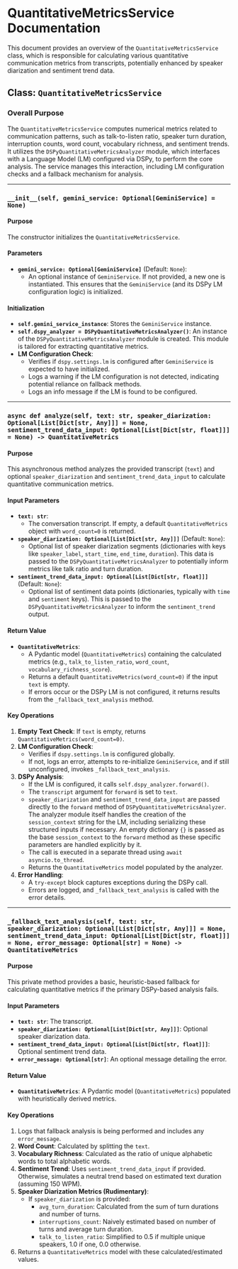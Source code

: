 # QuantitativeMetricsService Documentation

This document provides an overview of the `QuantitativeMetricsService` class, which is responsible for calculating various quantitative communication metrics from transcripts, potentially enhanced by speaker diarization and sentiment trend data.

## Class: `QuantitativeMetricsService`

### Overall Purpose
The `QuantitativeMetricsService` computes numerical metrics related to communication patterns, such as talk-to-listen ratio, speaker turn duration, interruption counts, word count, vocabulary richness, and sentiment trends. It utilizes the `DSPyQuantitativeMetricsAnalyzer` module, which interfaces with a Language Model (LM) configured via DSPy, to perform the core analysis. The service manages this interaction, including LM configuration checks and a fallback mechanism for analysis.

---

### `__init__(self, gemini_service: Optional[GeminiService] = None)`

#### Purpose
The constructor initializes the `QuantitativeMetricsService`.

#### Parameters
*   **`gemini_service: Optional[GeminiService]`** (Default: `None`):
    *   An optional instance of `GeminiService`. If not provided, a new one is instantiated. This ensures that the `GeminiService` (and its DSPy LM configuration logic) is initialized.

#### Initialization
*   **`self.gemini_service_instance`**: Stores the `GeminiService` instance.
*   **`self.dspy_analyzer = DSPyQuantitativeMetricsAnalyzer()`**: An instance of the `DSPyQuantitativeMetricsAnalyzer` module is created. This module is tailored for extracting quantitative metrics.
*   **LM Configuration Check**:
    *   Verifies if `dspy.settings.lm` is configured after `GeminiService` is expected to have initialized.
    *   Logs a warning if the LM configuration is not detected, indicating potential reliance on fallback methods.
    *   Logs an info message if the LM is found to be configured.

---

### `async def analyze(self, text: str, speaker_diarization: Optional[List[Dict[str, Any]]] = None, sentiment_trend_data_input: Optional[List[Dict[str, float]]] = None) -> QuantitativeMetrics`

#### Purpose
This asynchronous method analyzes the provided transcript (`text`) and optional `speaker_diarization` and `sentiment_trend_data_input` to calculate quantitative communication metrics.

#### Input Parameters
*   **`text: str`**:
    *   The conversation transcript. If empty, a default `QuantitativeMetrics` object with `word_count=0` is returned.
*   **`speaker_diarization: Optional[List[Dict[str, Any]]]`** (Default: `None`):
    *   Optional list of speaker diarization segments (dictionaries with keys like `speaker_label`, `start_time`, `end_time`, `duration`). This data is passed to the `DSPyQuantitativeMetricsAnalyzer` to potentially inform metrics like talk ratio and turn duration.
*   **`sentiment_trend_data_input: Optional[List[Dict[str, float]]]`** (Default: `None`):
    *   Optional list of sentiment data points (dictionaries, typically with `time` and `sentiment` keys). This is passed to the `DSPyQuantitativeMetricsAnalyzer` to inform the `sentiment_trend` output.

#### Return Value
*   **`QuantitativeMetrics`**:
    *   A Pydantic model (`QuantitativeMetrics`) containing the calculated metrics (e.g., `talk_to_listen_ratio`, `word_count`, `vocabulary_richness_score`).
    *   Returns a default `QuantitativeMetrics(word_count=0)` if the input `text` is empty.
    *   If errors occur or the DSPy LM is not configured, it returns results from the `_fallback_text_analysis` method.

#### Key Operations
1.  **Empty Text Check**: If `text` is empty, returns `QuantitativeMetrics(word_count=0)`.
2.  **LM Configuration Check**:
    *   Verifies if `dspy.settings.lm` is configured globally.
    *   If not, logs an error, attempts to re-initialize `GeminiService`, and if still unconfigured, invokes `_fallback_text_analysis`.
3.  **DSPy Analysis**:
    *   If the LM is configured, it calls `self.dspy_analyzer.forward()`.
    *   The `transcript` argument for `forward` is set to `text`.
    *   `speaker_diarization` and `sentiment_trend_data_input` are passed directly to the `forward` method of `DSPyQuantitativeMetricsAnalyzer`. The analyzer module itself handles the creation of the `session_context` string for the LM, including serializing these structured inputs if necessary. An empty dictionary `{}` is passed as the base `session_context` to the `forward` method as these specific parameters are handled explicitly by it.
    *   The call is executed in a separate thread using `await asyncio.to_thread`.
    *   Returns the `QuantitativeMetrics` model populated by the analyzer.
4.  **Error Handling**:
    *   A `try-except` block captures exceptions during the DSPy call.
    *   Errors are logged, and `_fallback_text_analysis` is called with the error details.

---

### `_fallback_text_analysis(self, text: str, speaker_diarization: Optional[List[Dict[str, Any]]] = None, sentiment_trend_data_input: Optional[List[Dict[str, float]]] = None, error_message: Optional[str] = None) -> QuantitativeMetrics`

#### Purpose
This private method provides a basic, heuristic-based fallback for calculating quantitative metrics if the primary DSPy-based analysis fails.

#### Input Parameters
*   **`text: str`**: The transcript.
*   **`speaker_diarization: Optional[List[Dict[str, Any]]]`**: Optional speaker diarization data.
*   **`sentiment_trend_data_input: Optional[List[Dict[str, float]]]`**: Optional sentiment trend data.
*   **`error_message: Optional[str]`**: An optional message detailing the error.

#### Return Value
*   **`QuantitativeMetrics`**: A Pydantic model (`QuantitativeMetrics`) populated with heuristically derived metrics.

#### Key Operations
1.  Logs that fallback analysis is being performed and includes any `error_message`.
2.  **Word Count**: Calculated by splitting the `text`.
3.  **Vocabulary Richness**: Calculated as the ratio of unique alphabetic words to total alphabetic words.
4.  **Sentiment Trend**: Uses `sentiment_trend_data_input` if provided. Otherwise, simulates a neutral trend based on estimated text duration (assuming 150 WPM).
5.  **Speaker Diarization Metrics (Rudimentary)**:
    *   If `speaker_diarization` is provided:
        *   `avg_turn_duration`: Calculated from the sum of turn durations and number of turns.
        *   `interruptions_count`: Naively estimated based on number of turns and average turn duration.
        *   `talk_to_listen_ratio`: Simplified to 0.5 if multiple unique speakers, 1.0 if one, 0.0 otherwise.
6.  Returns a `QuantitativeMetrics` model with these calculated/estimated values.

